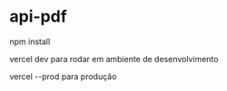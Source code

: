 # api-pdf

npm install

vercel dev para rodar em ambiente de desenvolvimento

vercel --prod para produção
